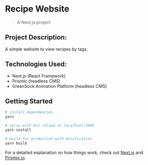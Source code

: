 # Recipe Website

> A Next.js project

## Project Description:
A simple website to view recipes by tags.

## Technologies Used:
- Next.js (React Framework)
- Prismic (headless CMS)
- GreenSock Animation Platform (headless CMS)


## Getting Started
``` bash
# install dependencies
yarn

# serve with hot reload at localhost:3000
yarn install

# build for production with minification
yarn build
```

For a detailed explanation on how things work, check out [Next.js](https://nextjs.org/docs) and [Prismic.io](https://prismic.io/).